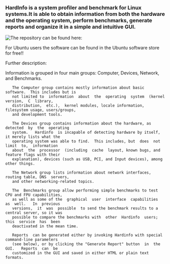 ### HardInfo is a system profiler and benchmark for Linux systems.It is able to obtain information from both the hardware and the operating system, perform benchmarks, generate reports and organize it in a simple and intuitive GUI.


![The repository can be found here:](https://github.com/lpereira/hardinfo)

For Ubuntu users the software can be found in the Ubuntu software store for free!!


Further description:

 Information is grouped in four main groups: Computer, Devices, Network, and Benchmarks.

       The Computer group contains mostly information about basic software.  This includes but is
       not limited to  information  about  the  operating  system  (kernel  version,  C  library,
       distribution,  etc.),  kernel modules, locale information, filesystem usage, users/groups,
       and development tools.

       The Devices group contains information about the hardware, as detected  by  the  operating
       system.   Hardinfo  is incapable of detecting hardware by itself, it merely lists what the
       operating system was able to find.  This includes, but  does  not  limit  to,  information
       about  the  processor  (including  cache  layout, known bugs, and feature flags with their
       explanation), devices (such as USB, PCI, and Input devices), among other things.

       The Network group lists information about network interfaces, routing table, DNS  servers,
       and other networking-related topics.

       The  Benchmarks group allow performing simple benchmarks to test CPU and FPU capabilities,
       as well as some of the  graphical  user  interface  capabilities  as  well.   In  previous
       versions,  it  was  possible  to send the benchmark results to a central server, so it was
       possible to compare the benchmarks with  other  Hardinfo  users;  this  service  has  been
       deactivated in the mean time.

       Reports  can be generated either by invoking Hardinfo with special command-line parameters
       (see below), or by clicking the "Generate Report" button  in  the  GUI.   Reports  can  be
       customized in the GUI and saved in either HTML or plain text formats.
